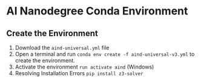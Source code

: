 # AI Nanodegree Conda Environment

## Create the Environment
1. Download the ```aind-universal.yml``` file
2. Open a terminal and run ```conda env create -f aind-universal-v3.yml``` to create the environment.
3. Activate the environment ```run activate aind``` (Windows)
4. Resolving Installation Errors ```pip install z3-solver```
